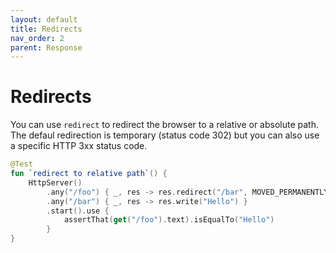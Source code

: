 ```yaml
---
layout: default
title: Redirects
nav_order: 2
parent: Response
---
```


# Redirects

You can use `redirect` to redirect the browser to a relative or absolute path. 
The defaul redirection is temporary (status code 302) but you can also use a specific HTTP 3xx status code.

```kotlin
@Test
fun `redirect to relative path`() {
    HttpServer()
        .any("/foo") { _, res -> res.redirect("/bar", MOVED_PERMANENTLY_301) }
        .any("/bar") { _, res -> res.write("Hello") }
        .start().use {
            assertThat(get("/foo").text).isEqualTo("Hello")
        }
}
```
